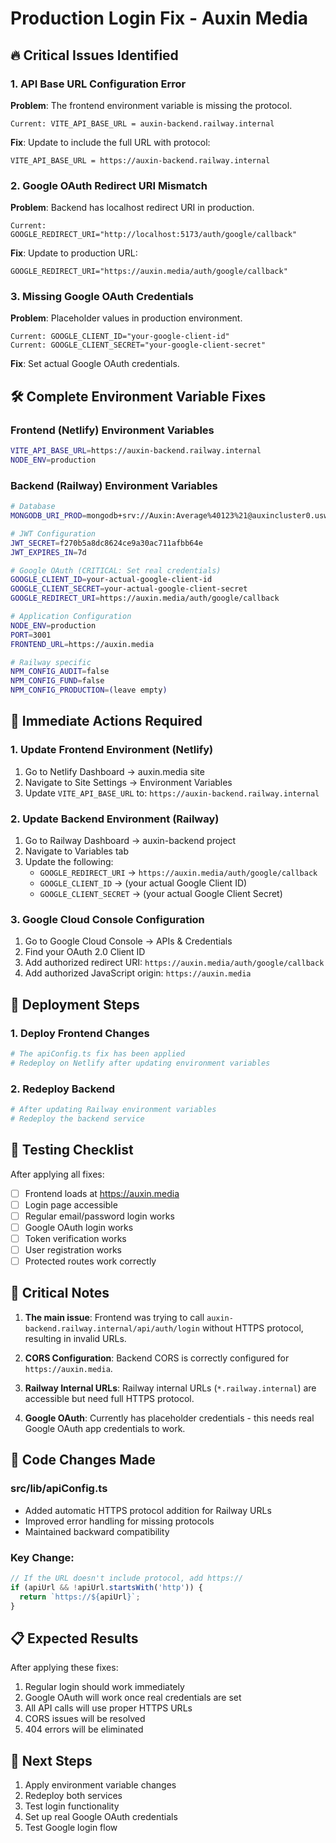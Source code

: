 # Production Login Fix - Auxin Media

## 🔥 Critical Issues Identified

### 1. **API Base URL Configuration Error**
**Problem**: The frontend environment variable is missing the protocol.
```
Current: VITE_API_BASE_URL = auxin-backend.railway.internal
```
**Fix**: Update to include the full URL with protocol:
```
VITE_API_BASE_URL = https://auxin-backend.railway.internal
```

### 2. **Google OAuth Redirect URI Mismatch**
**Problem**: Backend has localhost redirect URI in production.
```
Current: GOOGLE_REDIRECT_URI="http://localhost:5173/auth/google/callback"
```
**Fix**: Update to production URL:
```
GOOGLE_REDIRECT_URI="https://auxin.media/auth/google/callback"
```

### 3. **Missing Google OAuth Credentials**
**Problem**: Placeholder values in production environment.
```
Current: GOOGLE_CLIENT_ID="your-google-client-id"
Current: GOOGLE_CLIENT_SECRET="your-google-client-secret"
```
**Fix**: Set actual Google OAuth credentials.

## 🛠️ Complete Environment Variable Fixes

### Frontend (Netlify) Environment Variables
```bash
VITE_API_BASE_URL=https://auxin-backend.railway.internal
NODE_ENV=production
```

### Backend (Railway) Environment Variables
```bash
# Database
MONGODB_URI_PROD=mongodb+srv://Auxin:Average%40123%21@auxincluster0.uswiagz.mongodb.net/

# JWT Configuration
JWT_SECRET=f270b5a8dc8624ce9a30ac711afbb64e
JWT_EXPIRES_IN=7d

# Google OAuth (CRITICAL: Set real credentials)
GOOGLE_CLIENT_ID=your-actual-google-client-id
GOOGLE_CLIENT_SECRET=your-actual-google-client-secret
GOOGLE_REDIRECT_URI=https://auxin.media/auth/google/callback

# Application Configuration
NODE_ENV=production
PORT=3001
FRONTEND_URL=https://auxin.media

# Railway specific
NPM_CONFIG_AUDIT=false
NPM_CONFIG_FUND=false
NPM_CONFIG_PRODUCTION=(leave empty)
```

## 🎯 Immediate Actions Required

### 1. Update Frontend Environment (Netlify)
1. Go to Netlify Dashboard → auxin.media site
2. Navigate to Site Settings → Environment Variables
3. Update `VITE_API_BASE_URL` to: `https://auxin-backend.railway.internal`

### 2. Update Backend Environment (Railway)
1. Go to Railway Dashboard → auxin-backend project
2. Navigate to Variables tab
3. Update the following:
   - `GOOGLE_REDIRECT_URI` → `https://auxin.media/auth/google/callback`
   - `GOOGLE_CLIENT_ID` → (your actual Google Client ID)
   - `GOOGLE_CLIENT_SECRET` → (your actual Google Client Secret)

### 3. Google Cloud Console Configuration
1. Go to Google Cloud Console → APIs & Credentials
2. Find your OAuth 2.0 Client ID
3. Add authorized redirect URI: `https://auxin.media/auth/google/callback`
4. Add authorized JavaScript origin: `https://auxin.media`

## 🔄 Deployment Steps

### 1. Deploy Frontend Changes
```bash
# The apiConfig.ts fix has been applied
# Redeploy on Netlify after updating environment variables
```

### 2. Redeploy Backend
```bash
# After updating Railway environment variables
# Redeploy the backend service
```

## 🧪 Testing Checklist

After applying all fixes:

- [ ] Frontend loads at https://auxin.media
- [ ] Login page accessible
- [ ] Regular email/password login works
- [ ] Google OAuth login works
- [ ] Token verification works
- [ ] User registration works
- [ ] Protected routes work correctly

## 🚨 Critical Notes

1. **The main issue**: Frontend was trying to call `auxin-backend.railway.internal/api/auth/login` without HTTPS protocol, resulting in invalid URLs.

2. **CORS Configuration**: Backend CORS is correctly configured for `https://auxin.media`.

3. **Railway Internal URLs**: Railway internal URLs (`*.railway.internal`) are accessible but need full HTTPS protocol.

4. **Google OAuth**: Currently has placeholder credentials - this needs real Google OAuth app credentials to work.

## 🔧 Code Changes Made

### src/lib/apiConfig.ts
- Added automatic HTTPS protocol addition for Railway URLs
- Improved error handling for missing protocols
- Maintained backward compatibility

### Key Change:
```typescript
// If the URL doesn't include protocol, add https://
if (apiUrl && !apiUrl.startsWith('http')) {
  return `https://${apiUrl}`;
}
```

## 📋 Expected Results

After applying these fixes:
1. Regular login should work immediately
2. Google OAuth will work once real credentials are set
3. All API calls will use proper HTTPS URLs
4. CORS issues will be resolved
5. 404 errors will be eliminated

## 🎉 Next Steps

1. Apply environment variable changes
2. Redeploy both services
3. Test login functionality
4. Set up real Google OAuth credentials
5. Test Google login flow
